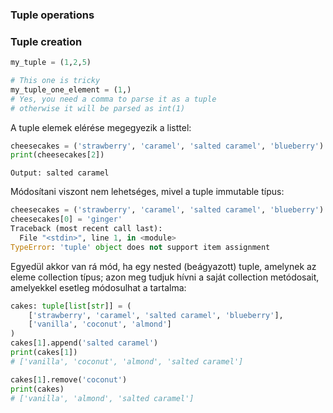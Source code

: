 ### Tuple operations

### Tuple creation
```python
my_tuple = (1,2,5)

# This one is tricky
my_tuple_one_element = (1,)
# Yes, you need a comma to parse it as a tuple
# otherwise it will be parsed as int(1)
```

A tuple elemek elérése megegyezik a listtel:

```python
cheesecakes = ('strawberry', 'caramel', 'salted caramel', 'blueberry')
print(cheesecakes[2])
```

```
Output: salted caramel
```

Módosítani viszont nem lehetséges, mivel a tuple immutable típus:
```python
cheesecakes = ('strawberry', 'caramel', 'salted caramel', 'blueberry')
cheesecakes[0] = 'ginger'
Traceback (most recent call last):
  File "<stdin>", line 1, in <module>
TypeError: 'tuple' object does not support item assignment
```
Egyedül akkor van rá mód, ha egy nested (beágyazott) tuple, amelynek az eleme collection típus; azon meg tudjuk hívni a saját collection metódosait, amelyekkel esetleg módosulhat a tartalma:

```python
cakes: tuple[list[str]] = (
    ['strawberry', 'caramel', 'salted caramel', 'blueberry'],
    ['vanilla', 'coconut', 'almond']
)
cakes[1].append('salted caramel')
print(cakes[1])
# ['vanilla', 'coconut', 'almond', 'salted caramel']

cakes[1].remove('coconut')
print(cakes)
# ['vanilla', 'almond', 'salted caramel']
```